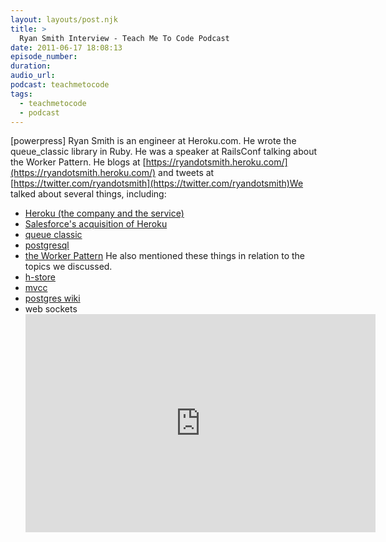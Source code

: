 ```yaml
---
layout: layouts/post.njk
title: >
  Ryan Smith Interview - Teach Me To Code Podcast
date: 2011-06-17 18:08:13
episode_number:
duration:
audio_url:
podcast: teachmetocode
tags:
  - teachmetocode
  - podcast
---
```


[powerpress] Ryan Smith is an engineer at Heroku.com. He wrote the queue_classic library in Ruby. He was a speaker at RailsConf talking about the Worker Pattern. He blogs at&nbsp;[https://ryandotsmith.heroku.com/](https://ryandotsmith.heroku.com/) and tweets at [https://twitter.com/ryandotsmith](https://twitter.com/ryandotsmith)We talked about several things, including:

- [Heroku (the company and the service)](https://heroku.com)
- [Salesforce's&nbsp;acquisition&nbsp;of Heroku](https://techcrunch.com/2010/12/08/breaking-salesforce-buys-heroku-for-212-million-in-cash/)
- [queue classic](https://github.com/ryandotsmith/queue_classic)
- [postgresql](https://www.postgresql.org/)
- [the Worker Pattern](https://ryandotsmith.heroku.com/2011/04/the-worker-pattern.html)
  He also mentioned these things in relation to the topics we discussed.
- [h-store](https://www.postgresql.org/docs/9.0/static/hstore.html)
- [mvcc](https://wiki.postgresql.org/wiki/MVCC)
- [postgres wiki](https://wiki.postgresql.org/wiki/)
- web sockets
  <iframe width="560" height="349" src="https://www.youtube.com/embed/KMSfRE1gZIQ" frameborder="0" allowfullscreen></iframe>
